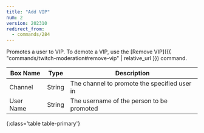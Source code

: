 ```yaml
---
title: "Add VIP"
num: 2
version: 202310
redirect_from:
  - commands/284
---
```


Promotes a user to VIP. To demote a VIP, use the [Remove VIP]({{ "commands/twitch-moderation#remove-vip" | relative_url }}) command.

| Box Name | Type | Description | 
|-------|--------|--------
Channel|String|The channel to promote the specified user in
User Name|String|The username of the person to be promoted
{:class='table table-primary'}